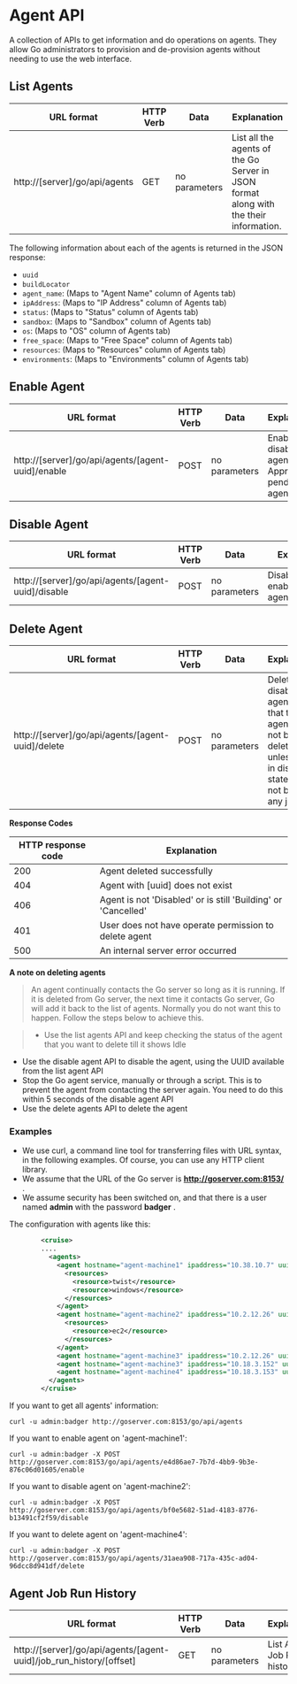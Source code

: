 # Agent API

A collection of APIs to get information and do operations on agents. They allow Go administrators to provision and de-provision agents without needing to use the web interface.

## List Agents

| URL format | HTTP Verb | Data | Explanation |
|------------|-----------|------|-------------|
| http://[server]/go/api/agents | GET | no parameters | List all the agents of the Go Server in JSON format along with the their information. |

The following information about each of the agents is returned in the JSON response:

-   `uuid`
-   `buildLocator`
-   `agent_name`: (Maps to "Agent Name" column of Agents tab)
-   `ipAddress`: (Maps to "IP Address" column of Agents tab)
-   `status`: (Maps to "Status" column of Agents tab)
-   `sandbox`: (Maps to "Sandbox" column of Agents tab)
-   `os`: (Maps to "OS" column of Agents tab)
-   `free_space`: (Maps to "Free Space" column of Agents tab)
-   `resources`: (Maps to "Resources" column of Agents tab)
-   `environments`: (Maps to "Environments" column of Agents tab)

## Enable Agent

| URL format | HTTP Verb | Data | Explanation |
|------------|-----------|------|-------------|
| http://[server]/go/api/agents/[agent-uuid]/enable | POST |no parameters |Enable a disabled agent. Approve a pending agent. |

## Disable Agent

| URL format | HTTP Verb | Data | Explanation |
|------------|-----------|------|-------------|
| http://[server]/go/api/agents/[agent-uuid]/disable | POST |no parameters |Disable an enabled/pending agent. |

## Delete Agent

| URL format | HTTP Verb | Data | Explanation |
|------------|-----------|------|-------------|
| http://[server]/go/api/agents/[agent-uuid]/delete | POST | no parameters | Delete a disabled agent. Note that the agent will not be deleted unless it is in disabled state and is not building any job. |

**Response Codes**

| HTTP response code | Explanation |
|--------------------|-------------|
| 200 | Agent deleted successfully |
| 404 | Agent with [uuid] does not exist |
| 406 | Agent is not 'Disabled' or is still 'Building' or 'Cancelled' |
| 401 | User does not have operate permission to delete agent |
| 500 | An internal server error occurred |

**A note on deleting agents**

>An agent continually contacts the Go server so long as it is running. If it is deleted from Go server, the next time it contacts Go server, Go will add it back to the list of agents. Normally you do not want this to happen. Follow the steps below to achieve this.

>-   Use the list agents API and keep checking the status of the agent that you want to delete till it shows Idle
-   Use the disable agent API to disable the agent, using the UUID available from the list agent API
-   Stop the Go agent service, manually or through a script. This is to prevent the agent from contacting the server again. You need to do this within 5 seconds of the disable agent API
-   Use the delete agents API to delete the agent

### Examples

-   We use curl, a command line tool for transferring files with URL syntax, in the following examples. Of course, you can use any HTTP client library.
-   We assume that the URL of the Go server is **http://goserver.com:8153/** .
-   We assume security has been switched on, and that there is a user named **admin** with the password **badger** .

The configuration with agents like this:

```xml
        <cruise>
        ....
          <agents>
            <agent hostname="agent-machine1" ipaddress="10.38.10.7" uuid="e4d86ae7-7b7d-4bb9-9b3e-876c06d01605" isDenied="true">
              <resources>
                <resource>twist</resource>
                <resource>windows</resource>
              </resources>
            </agent>
            <agent hostname="agent-machine2" ipaddress="10.2.12.26" uuid="bf0e5682-51ad-4183-8776-b13491cf2f59">
              <resources>
                <resource>ec2</resource>
              </resources>
            </agent>
            <agent hostname="agent-machine3" ipaddress="10.2.12.26" uuid="259f7a6b-f386-4d10-bee3-28997678c05c"/>
            <agent hostname="agent-machine3" ipaddress="10.18.3.152" uuid="098d4904-0533-4160-8c92-077849cd52df" />
            <agent hostname="agent-machine4" ipaddress="10.18.3.153" uuid="31aea908-717a-435c-ad04-96dcc8d941df" isDisabled="true">
          </agents>
        </cruise>
```

If you want to get all agents' information:

```
curl -u admin:badger http://goserver.com:8153/go/api/agents
```

If you want to enable agent on 'agent-machine1':

```
curl -u admin:badger -X POST http://goserver.com:8153/go/api/agents/e4d86ae7-7b7d-4bb9-9b3e-876c06d01605/enable
```

If you want to disable agent on 'agent-machine2':

```
curl -u admin:badger -X POST http://goserver.com:8153/go/api/agents/bf0e5682-51ad-4183-8776-b13491cf2f59/disable
```

If you want to delete agent on 'agent-machine4':

```
curl -u admin:badger -X POST http://goserver.com:8153/go/api/agents/31aea908-717a-435c-ad04-96dcc8d941df/delete
```

## Agent Job Run History

| URL format | HTTP Verb | Data | Explanation |
|------------|-----------|------|-------------|
| http://[server]/go/api/agents/[agent-uuid]/job_run_history/[offset] | GET | no parameters | List Agent Job Run history. |
